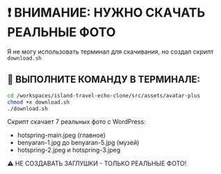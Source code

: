 # ❗ ВНИМАНИЕ: НУЖНО СКАЧАТЬ РЕАЛЬНЫЕ ФОТО

Я не могу использовать терминал для скачивания, но создал скрипт `download.sh`

## 🚀 ВЫПОЛНИТЕ КОМАНДУ В ТЕРМИНАЛЕ:

```bash
cd /workspaces/island-travel-echo-clone/src/assets/avatar-plus
chmod +x download.sh
./download.sh
```

Скрипт скачает 7 реальных фото с WordPress:
- hotspring-main.jpeg (главное)
- benyaran-1.jpg до benyaran-5.jpg (музей)  
- hotspring-2.jpeg и hotspring-3.jpeg

⚠️ НЕ СОЗДАВАТЬ ЗАГЛУШКИ - ТОЛЬКО РЕАЛЬНЫЕ ФОТО!